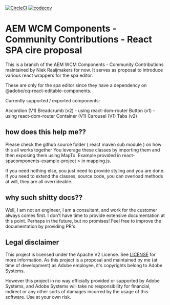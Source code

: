 [![CircleCI](https://circleci.com/gh/adobe/aem-contrib-wcm-components.svg?style=svg)](https://circleci.com/gh/adobe/aem-contrib-wcm-components) [![codecov](https://codecov.io/gh/adobe/aem-contrib-wcm-components/branch/master/graph/badge.svg)](https://codecov.io/gh/adobe/aem-contrib-wcm-components)


# AEM WCM Components - Community Contributions - React SPA cire proposal

This is a branch of the AEM WCM Components - Community Contributions maintained by Niek Raaijmakers for now.
It serves as proposal to introduce various react wrappers for the spa editor.

These are only for the spa editor since they have a dependency on @adobe/cq-react-editable-components.

Currently supported / exported components:

Accordion (V1)
Breadcrumb (v2) - using react-dom-router
Button (v1) - using react-dom-router
Container (V1)
Carousel (V1)
Tabs (v2)

## how does this help me??

Please check the github source folder ( react maven sub module ) on how this all works together
You leverage these classes by importing them and then exposing them using MapTo.
Example provided in react-spacomponents-example-project >  in mapping.js.

If you need nothing else, you just need to provide styling and you are done.
If you  need to extend the classes, source code, you can overload methods at will, they are all overrideable. 

## why such shitty docs??

Well, I am not an engineer, I am a consultant, and work for the customer always comes first.
I don't have time to provide extensive documentation at this point.
Perhaps in the future, but no promises! Feel free to improve the documentation by providing PR's.

## Legal disclaimer

This project is licensed under the Apache V2 License. See [LICENSE](LICENSE) for more information.
As this project is a proposal and maintained by me (at time of development) as Adobe employee, it's copyrights belong to Adobe Systems. 

However this project in no way officially provided or supported by Adobe Systems, and Adobe Systems will take no responsibility for financial, 
indirect or any other sorts of damages incurred by the usage of this software. Use at your own risk.


